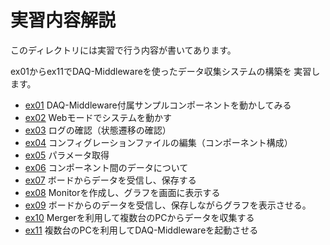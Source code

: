 実習内容解説
============

このディレクトリには実習で行う内容が書いてあります。

ex01からex11でDAQ-Middlewareを使ったデータ収集システムの構築を
実習します。

- [ex01](ex01/) DAQ-Middleware付属サンプルコンポーネントを動かしてみる
- [ex02](ex02/) Webモードでシステムを動かす
- [ex03](ex03/) ログの確認（状態遷移の確認）
- [ex04](ex04/) コンフィグレーションファイルの編集（コンポーネント構成）
- [ex05](ex05/) パラメータ取得
- [ex06](ex06/) コンポーネント間のデータについて
- [ex07](ex07/) ボードからデータを受信し、保存する 
- [ex08](ex08/) Monitorを作成し、グラフを画面に表示する
- [ex09](ex09/) ボードからのデータを受信し、保存しながらグラフを表示させる。 
- [ex10](ex10/) Mergerを利用して複数台のPCからデータを収集する
- [ex11](ex11/) 複数台のPCを利用してDAQ-Middlewareを起動させる
